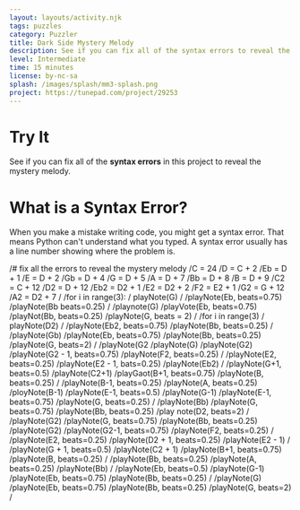 ```yaml
---
layout: layouts/activity.njk
tags: puzzles
category: Puzzler
title: Dark Side Mystery Melody
description: See if you can fix all of the syntax errors to reveal the mystery melody!
level: Intermediate
time: 15 minutes
license: by-nc-sa
splash: /images/splash/mm3-splash.png
project: https://tunepad.com/project/29253
---
```

# Try It
See if you can fix all of the **syntax errors** in this project to reveal the mystery melody. 


# What is a Syntax Error?
When you make a mistake writing code, you might get a syntax error. That means Python can't understand what you typed.
A syntax error usually has a line number showing where the problem is.

<tunepad-project name="Dark Side Mystery Melody" tempo="100" time="4/4" key="C major">
<tunepad-cell-list>
<tunepad-cell patch="brass" name="Melody" uuid="cell0" timeline="hidden" theme="light" class="tutorial" autocompile="true" show-instrument="false">
/# fix all the errors to reveal the mystery melody
/C = 24
/D = C + 2
/Eb = D + 1
/E = D + 2
/Gb = D + 4
/G = D + 5
/A = D + 7
/Bb = D + 8
/B = D + 9
/C2 = C + 12
/D2 = D + 12
/Eb2 = D2 + 1
/E2 = D2 + 2
/F2 = E2 + 1
/G2 = G + 12
/A2 = D2 + 7
/
/for i in range(3): 
/    playNote(G)
/    
/playNote(Eb, beats=0.75)
/playNote(Bb beats=0.25)
/
/playnote(G)
/playVote(Eb, beats=0.75)
/playNot(Bb, beats=0.25)
/playNote(G, beats = 2)
/
/for i in range(3)
/    playNote(D2)
/
/playNote(Eb2, beats=0.75)
/playNote(Bb, beats=0.25)
/
/playNote(Gb)
/playNote(Eb, beats=0.75)
/playNote(Bb, beats=0.25)
/playNote(G, beats=2)
/
/playNote(G2
/playNote(G)
/playNote(G2)
/playNote(G2 - 1, beats=0.75)
/playNote(F2, beats=0.25)
/
/playNote(E2, beats=0.25)
/playNote(E2 - 1, bats=0.25)
/playNote(Eb2)
/
/playNote(G+1, beats=0.5)
/playNote(C2+1)
/playGaot(B+1, beats=0.75)
/playNote(B, beats=0.25)
/
/playNote(B-1, beats=0.25)
/playNote(A, beats=0.25)
/ployNote(B-1)
/playNote(E-1, beats=0.5)
/playNote(G-1)
/playNote(E-1, beats=0.75)
/playNote(G, beats=0.25)
/
/playNote(Bb)
/playNote(G, beats=0.75)
/playNote(Bb, beats=0.25)
/play note(D2, beats=2)
/
/playNote(G2)
/playNote(G, beats=0.75)
/playNote(Bb, beats=0.25)
/playNote(G2)
/playNote(G2-1, beats=0.75)
/playNote(F2, beats=0.25)
/
/playNote(E2, beats=0.25)
/playNote(D2 + 1, beats=0.25)
/playNote(E2 - 1)
/
/playNote(G + 1, beats=0.5)
/playNote(C2 + 1)
/playNote(B+1, beats=0.75)
/playNote(B, beats=0.25)
/
/playNote(Bb, beats=0.25)
/playNote(A, beats=0.25)
/playNote(Bb)
/
/playNote(Eb, beats=0.5)
/playNote(G-1)
/playNote(Eb, beats=0.75)
/playNote(Bb, beats=0.25)
/
/playNote(G)
/playNote(Eb, beats=0.75)
/playNote(Bb, beats=0.25)
/playNote(G, beats=2)
/
</tunepad-cell>
</tunepad-cell-list>
</tunepad-project>


